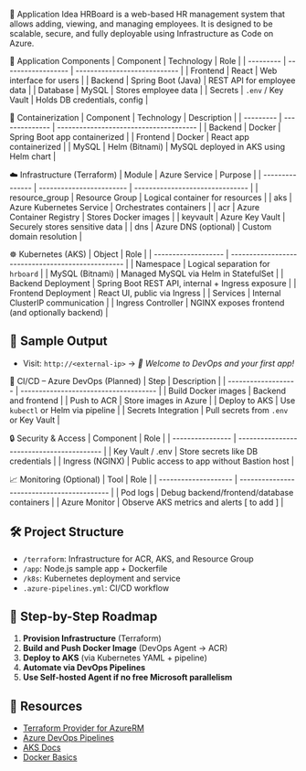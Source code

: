 📘 Application Idea
HRBoard is a web-based HR management system that allows adding, viewing, and managing employees. It is designed to be scalable, secure, and fully deployable using Infrastructure as Code on Azure.

🧱 Application Components
| Component | Technology         | Role                         |
| --------- | ------------------ | ---------------------------- |
| Frontend  | React              | Web interface for users      |
| Backend   | Spring Boot (Java) | REST API for employee data   |
| Database  | MySQL              | Stores employee data         |
| Secrets   | `.env` / Key Vault | Holds DB credentials, config |


🐳 Containerization
| Component | Technology     | Description                            |
| --------- | -------------- | -------------------------------------- |
| Backend   | Docker         | Spring Boot app containerized          |
| Frontend  | Docker         | React app containerized                |
| MySQL     | Helm (Bitnami) | MySQL deployed in AKS using Helm chart |


☁️ Infrastructure (Terraform)
| Module          | Azure Service            | Purpose                         |
| --------------- | ------------------------ | ------------------------------- |
| resource\_group | Resource Group           | Logical container for resources |
| aks             | Azure Kubernetes Service | Orchestrates containers         |
| acr             | Azure Container Registry | Stores Docker images            |
| keyvault        | Azure Key Vault          | Securely stores sensitive data  |
| dns             | Azure DNS (optional)     | Custom domain resolution        |


☸️ Kubernetes (AKS)
| Object              | Role                                              |
| ------------------- | ------------------------------------------------- |
| Namespace           | Logical separation for `hrboard`                  |
| MySQL (Bitnami)     | Managed MySQL via Helm in StatefulSet             |
| Backend Deployment  | Spring Boot REST API, internal + Ingress exposure |
| Frontend Deployment | React UI, public via Ingress                      |
| Services            | Internal ClusterIP communication                  |
| Ingress Controller  | NGINX exposes frontend (and optionally backend)   |

## 💬 Sample Output

- Visit: `http://<external-ip>` → _🚀 Welcome to DevOps and your first app!_

🔄 CI/CD – Azure DevOps (Planned)
| Step                | Description                           |
| ------------------- | ------------------------------------- |
| Build Docker images | Backend and frontend                  |
| Push to ACR         | Store images in Azure                 |
| Deploy to AKS       | Use `kubectl` or Helm via pipeline    |
| Secrets Integration | Pull secrets from `.env` or Key Vault |


🔒 Security & Access
| Component        | Role                                      |
| ---------------- | ----------------------------------------- |
| Key Vault / .env | Store secrets like DB credentials         |
| Ingress (NGINX)  | Public access to app without Bastion host |


📈 Monitoring (Optional)
| Tool                 | Role                                       |
| -------------------- | ------------------------------------------ |
| Pod logs             | Debug backend/frontend/database containers |
| Azure Monitor        | Observe AKS metrics and alerts [ to add ]  |


## 🛠 Project Structure

- `/terraform`: Infrastructure for ACR, AKS, and Resource Group
- `/app`: Node.js sample app + Dockerfile
- `/k8s`: Kubernetes deployment and service
- `.azure-pipelines.yml`: CI/CD workflow

## 📍 Step-by-Step Roadmap

1. **Provision Infrastructure** (Terraform)
2. **Build and Push Docker Image** (DevOps Agent → ACR)
3. **Deploy to AKS** (via Kubernetes YAML + pipeline)
4. **Automate via DevOps Pipelines**
5. **Use Self-hosted Agent if no free Microsoft parallelism**

## 🔗 Resources

- [Terraform Provider for AzureRM](https://registry.terraform.io/providers/hashicorp/azurerm/latest/docs)
- [Azure DevOps Pipelines](https://learn.microsoft.com/en-us/azure/devops/pipelines/?view=azure-devops)
- [AKS Docs](https://learn.microsoft.com/en-us/azure/aks/)
- [Docker Basics](https://docs.docker.com/get-started/)
